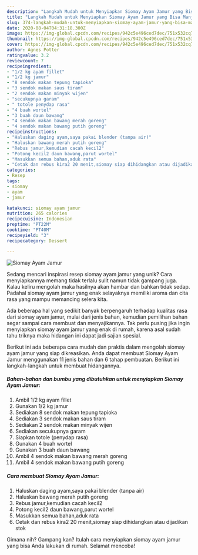 ```yaml
---
description: "Langkah Mudah untuk Menyiapkan Siomay Ayam Jamur yang Bisa Manjain Lidah"
title: "Langkah Mudah untuk Menyiapkan Siomay Ayam Jamur yang Bisa Manjain Lidah"
slug: 374-langkah-mudah-untuk-menyiapkan-siomay-ayam-jamur-yang-bisa-manjain-lidah
date: 2020-08-04T04:31:18.300Z
image: https://img-global.cpcdn.com/recipes/942c5e496ced7dec/751x532cq70/siomay-ayam-jamur-foto-resep-utama.jpg
thumbnail: https://img-global.cpcdn.com/recipes/942c5e496ced7dec/751x532cq70/siomay-ayam-jamur-foto-resep-utama.jpg
cover: https://img-global.cpcdn.com/recipes/942c5e496ced7dec/751x532cq70/siomay-ayam-jamur-foto-resep-utama.jpg
author: Agnes Potter
ratingvalue: 3.2
reviewcount: 7
recipeingredient:
- "1/2 kg ayam fillet"
- "1/2 kg jamur"
- "8 sendok makan tepung tapioka"
- "3 sendok makan saus tiram"
- "2 sendok makan minyak wijen"
- "secukupnya garam"
- " totole penydap rasa"
- "4 buah wortel"
- "3 buah daun bawang"
- "4 sendok makan bawang merah goreng"
- "4 sendok makan bawang putih goreng"
recipeinstructions:
- "Haluskan daging ayam,saya pakai blender (tanpa air)"
- "Haluskan bawang merah putih goreng"
- "Rebus jamur,kemudian cacah kecil2"
- "Potong kecil2 daun bawang,parut wortel"
- "Masukkan semua bahan,aduk rata"
- "Cetak dan rebus kira2 20 menit,siomay siap dihidangkan atau dijadikan stok"
categories:
- Resep
tags:
- siomay
- ayam
- jamur

katakunci: siomay ayam jamur 
nutrition: 265 calories
recipecuisine: Indonesian
preptime: "PT22M"
cooktime: "PT40M"
recipeyield: "3"
recipecategory: Dessert

---
```



![Siomay Ayam Jamur](https://img-global.cpcdn.com/recipes/942c5e496ced7dec/751x532cq70/siomay-ayam-jamur-foto-resep-utama.jpg)

Sedang mencari inspirasi resep siomay ayam jamur yang unik? Cara menyiapkannya memang tidak terlalu sulit namun tidak gampang juga. Kalau keliru mengolah maka hasilnya akan hambar dan bahkan tidak sedap. Padahal siomay ayam jamur yang enak selayaknya memiliki aroma dan cita rasa yang mampu memancing selera kita.



Ada beberapa hal yang sedikit banyak berpengaruh terhadap kualitas rasa dari siomay ayam jamur, mulai dari jenis bahan, kemudian pemilihan bahan segar sampai cara membuat dan menyajikannya. Tak perlu pusing jika ingin menyiapkan siomay ayam jamur yang enak di rumah, karena asal sudah tahu triknya maka hidangan ini dapat jadi sajian spesial.


Berikut ini ada beberapa cara mudah dan praktis dalam mengolah siomay ayam jamur yang siap dikreasikan. Anda dapat membuat Siomay Ayam Jamur menggunakan 11 jenis bahan dan 6 tahap pembuatan. Berikut ini langkah-langkah untuk membuat hidangannya.

<!--inarticleads1-->

##### Bahan-bahan dan bumbu yang dibutuhkan untuk menyiapkan Siomay Ayam Jamur:

1. Ambil 1/2 kg ayam fillet
1. Gunakan 1/2 kg jamur
1. Sediakan 8 sendok makan tepung tapioka
1. Sediakan 3 sendok makan saus tiram
1. Sediakan 2 sendok makan minyak wijen
1. Sediakan secukupnya garam
1. Siapkan  totole (penydap rasa)
1. Gunakan 4 buah wortel
1. Gunakan 3 buah daun bawang
1. Ambil 4 sendok makan bawang merah goreng
1. Ambil 4 sendok makan bawang putih goreng




<!--inarticleads2-->

##### Cara membuat Siomay Ayam Jamur:

1. Haluskan daging ayam,saya pakai blender (tanpa air)
1. Haluskan bawang merah putih goreng
1. Rebus jamur,kemudian cacah kecil2
1. Potong kecil2 daun bawang,parut wortel
1. Masukkan semua bahan,aduk rata
1. Cetak dan rebus kira2 20 menit,siomay siap dihidangkan atau dijadikan stok




Gimana nih? Gampang kan? Itulah cara menyiapkan siomay ayam jamur yang bisa Anda lakukan di rumah. Selamat mencoba!
